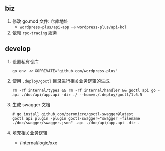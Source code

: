 ## biz

1. 修改 go.mod 文件: 仓库地址
    - `wordpress-plus/api-app` --> `wordpress-plus/api-kol`
2. 依赖 `rpc-tracing` 服务

## develop

1. 设置私有仓库

   ```shell
   go env -w GOPRIVATE="github.com/wordpress-plus"
   ```

2. 使用 `.deploy/goctl` 目录进行相关业务逻辑的生成

   ```shell
   rm -rf internal/types && rm -rf internal/handler && goctl api go -api ./doc/api/app.api -dir ./ --home=./.deploy/goctl/1.6.5
   ```

3. 生成 swagger 文档

   ```shell
   # go install github.com/zeromicro/goctl-swagger@latest
   goctl api plugin -plugin goctl-swagger="swagger -filename ./doc/swagger/swagger.json" -api ./doc/api/app.api -dir .
   ```

4. 填充相关业务逻辑

   - /internal/logic/xxx
